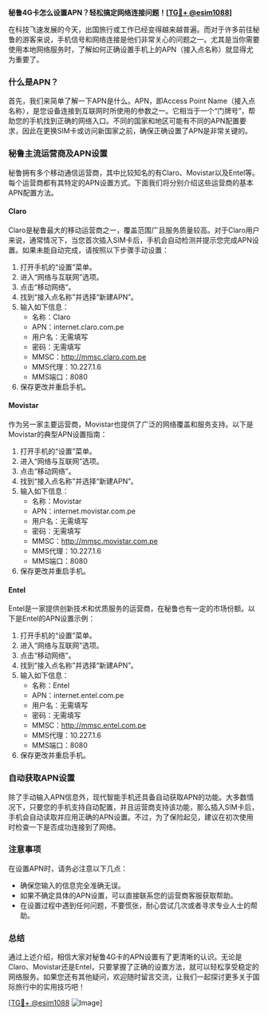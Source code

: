 **秘鲁4G卡怎么设置APN？轻松搞定网络连接问题！[[TG💪+ @esim1088](https://t.me/s/esim1088)]**

在科技飞速发展的今天，出国旅行或工作已经变得越来越普遍。而对于许多前往秘鲁的游客来说，手机信号和网络连接是他们非常关心的问题之一。尤其是当你需要使用本地网络服务时，了解如何正确设置手机上的APN（接入点名称）就显得尤为重要了。

### 什么是APN？

首先，我们来简单了解一下APN是什么。APN，即Access Point Name（接入点名称），是您设备连接到互联网时所使用的参数之一。它相当于一个“门牌号”，帮助您的手机找到正确的网络入口。不同的国家和地区可能有不同的APN配置要求，因此在更换SIM卡或访问新国家之前，确保正确设置了APN是非常关键的。

### 秘鲁主流运营商及APN设置

秘鲁拥有多个移动通信运营商，其中比较知名的有Claro、Movistar以及Entel等。每个运营商都有其特定的APN设置方式。下面我们将分别介绍这些运营商的基本APN配置方法。

#### Claro

Claro是秘鲁最大的移动运营商之一，覆盖范围广且服务质量较高。对于Claro用户来说，通常情况下，当您首次插入SIM卡后，手机会自动检测并提示您完成APN设置。如果未能自动完成，请按照以下步骤手动设置：

1. 打开手机的“设置”菜单。
2. 进入“网络与互联网”选项。
3. 点击“移动网络”。
4. 找到“接入点名称”并选择“新建APN”。
5. 输入如下信息：
   - 名称：Claro
   - APN：internet.claro.com.pe
   - 用户名：无需填写
   - 密码：无需填写
   - MMSC：http://mmsc.claro.com.pe
   - MMS代理：10.227.1.6
   - MMS端口：8080
6. 保存更改并重启手机。

#### Movistar

作为另一家主要运营商，Movistar也提供了广泛的网络覆盖和服务支持。以下是Movistar的典型APN设置指南：

1. 打开手机的“设置”菜单。
2. 进入“网络与互联网”选项。
3. 点击“移动网络”。
4. 找到“接入点名称”并选择“新建APN”。
5. 输入如下信息：
   - 名称：Movistar
   - APN：internet.movistar.com.pe
   - 用户名：无需填写
   - 密码：无需填写
   - MMSC：http://mmsc.movistar.com.pe
   - MMS代理：10.227.1.6
   - MMS端口：8080
6. 保存更改并重启手机。

#### Entel

Entel是一家提供创新技术和优质服务的运营商，在秘鲁也有一定的市场份额。以下是Entel的APN设置示例：

1. 打开手机的“设置”菜单。
2. 进入“网络与互联网”选项。
3. 点击“移动网络”。
4. 找到“接入点名称”并选择“新建APN”。
5. 输入如下信息：
   - 名称：Entel
   - APN：internet.entel.com.pe
   - 用户名：无需填写
   - 密码：无需填写
   - MMSC：http://mmsc.entel.com.pe
   - MMS代理：10.227.1.6
   - MMS端口：8080
6. 保存更改并重启手机。

### 自动获取APN设置

除了手动输入APN信息外，现代智能手机还具备自动获取APN的功能。大多数情况下，只要您的手机支持自动配置，并且运营商支持该功能，那么插入SIM卡后，手机会自动读取并应用正确的APN设置。不过，为了保险起见，建议在初次使用时检查一下是否成功连接到了网络。

### 注意事项

在设置APN时，请务必注意以下几点：
- 确保您输入的信息完全准确无误。
- 如果不确定具体的APN设置，可以直接联系您的运营商客服获取帮助。
- 在设置过程中遇到任何问题，不要慌张，耐心尝试几次或者寻求专业人士的帮助。

### 总结

通过上述介绍，相信大家对秘鲁4G卡的APN设置有了更清晰的认识。无论是Claro、Movistar还是Entel，只要掌握了正确的设置方法，就可以轻松享受稳定的网络服务。如果您还有其他疑问，欢迎随时留言交流，让我们一起探讨更多关于国际旅行中的实用技巧吧！

[[TG💪+ @esim1088](https://t.me/s/esim1088) ![Image](https://i.postimg.cc/4NQfJmqS/Snipaste-2025-05-13-00-14-12.png)]